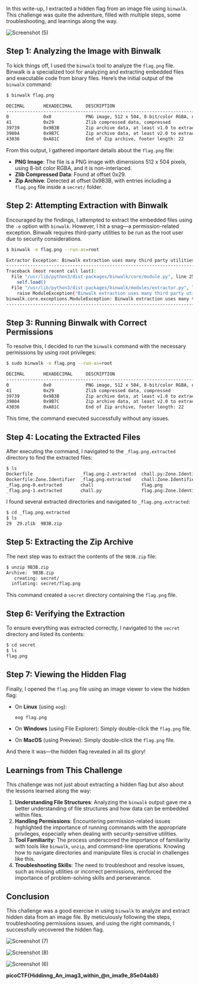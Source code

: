 In this write-up, I extracted a hidden flag from an image file using `binwalk`. This challenge was quite the adventure, filled with multiple steps, some troubleshooting, and learnings along the way.

![Screenshot (5)](https://github.com/user-attachments/assets/22ba5f9a-5921-4483-8f53-3f4bded80ad6)


## Step 1: Analyzing the Image with Binwalk

To kick things off, I used the `binwalk` tool to analyze the `flag.png` file. Binwalk is a specialized tool for analyzing and extracting embedded files and executable code from binary files. Here’s the initial output of the `binwalk` command:

```sh
$ binwalk flag.png

DECIMAL       HEXADECIMAL     DESCRIPTION
--------------------------------------------------------------------------------
0             0x0             PNG image, 512 x 504, 8-bit/color RGBA, non-interlaced
41            0x29            Zlib compressed data, compressed
39739         0x9B3B          Zip archive data, at least v1.0 to extract, name: secret/
39804         0x9B7C          Zip archive data, at least v2.0 to extract, compressed size: 2997, uncompressed size: 3152, name: secret/flag.png
43036         0xA81C          End of Zip archive, footer length: 22
```

From this output, I gathered important details about the `flag.png` file:
- **PNG Image**: The file is a PNG image with dimensions 512 x 504 pixels, using 8-bit color RGBA, and it is non-interlaced.
- **Zlib Compressed Data**: Found at offset 0x29.
- **Zip Archive**: Detected at offset 0x9B3B, with entries including a `flag.png` file inside a `secret/` folder.

## Step 2: Attempting Extraction with Binwalk

Encouraged by the findings, I attempted to extract the embedded files using the `-e` option with `binwalk`. However, I hit a snag—a permission-related exception. Binwalk requires third-party utilities to be run as the root user due to security considerations.

```sh
$ binwalk -e flag.png --run-as=root

Extractor Exception: Binwalk extraction uses many third party utilities, which may not be secure. If you wish to have extraction utilities executed as the current user, use '--run-as=root' (binwalk itself must be run as root).
----------------------------------------------------------------------------------------------------
Traceback (most recent call last):
  File "/usr/lib/python3/dist-packages/binwalk/core/module.py", line 258, in __init__
    self.load()
  File "/usr/lib/python3/dist-packages/binwalk/modules/extractor.py", line 147, in load
    raise ModuleException("Binwalk extraction uses many third party utilities, which may not be secure. If you wish to have extraction utilities executed as the current user, use '--run-as=%s' (binwalk itself must be run as root)." % user_info.pw_name)
binwalk.core.exceptions.ModuleException: Binwalk extraction uses many third party utilities, which may not be secure. If you wish to have extraction utilities executed as the current user, use '--run-as=root' (binwalk itself must be run as root).
----------------------------------------------------------------------------------------------------
```

## Step 3: Running Binwalk with Correct Permissions

To resolve this, I decided to run the `binwalk` command with the necessary permissions by using root privileges:

```sh
$ sudo binwalk -e flag.png --run-as=root

DECIMAL       HEXADECIMAL     DESCRIPTION
--------------------------------------------------------------------------------
0             0x0             PNG image, 512 x 504, 8-bit/color RGBA, non-interlaced
41            0x29            Zlib compressed data, compressed
39739         0x9B3B          Zip archive data, at least v1.0 to extract, name: secret/
39804         0x9B7C          Zip archive data, at least v2.0 to extract, compressed size: 2997, uncompressed size: 3152, name: secret/flag.png
43036         0xA81C          End of Zip archive, footer length: 22
```

This time, the command executed successfully without any issues.

## Step 4: Locating the Extracted Files

After executing the command, I navigated to the `_flag.png.extracted` directory to find the extracted files:

```sh
$ ls
Dockerfile                  _flag.png-2.extracted  chall.py:Zone.Identifier  ld-linux-x86-64.so.2                  out.txt                    tetris.pcapng
Dockerfile:Zone.Identifier  _flag.png.extracted    chall:Zone.Identifier     ld-linux-x86-64.so.2:Zone.Identifier  out.txt:Zone.Identifier    tetris.pcapng:Zone.Identifier
_flag.png-0.extracted       chall                  flag.png                  libc.so.6                             rAnDoM.py                  tetris.py
_flag.png-1.extracted       chall.py               flag.png:Zone.Identifier  libc.so.6:Zone.Identifier             rAnDoM.py:Zone.Identifier  tetris.py:Zone.Identifier
```

I found several extracted directories and navigated to `_flag.png.extracted`:

```sh
$ cd _flag.png.extracted
$ ls
29  29.zlib  9B3B.zip
```

## Step 5: Extracting the Zip Archive

The next step was to extract the contents of the `9B3B.zip` file:

```sh
$ unzip 9B3B.zip
Archive:  9B3B.zip
   creating: secret/
  inflating: secret/flag.png
```

This command created a `secret` directory containing the `flag.png` file.

## Step 6: Verifying the Extraction

To ensure everything was extracted correctly, I navigated to the `secret` directory and listed its contents:

```sh
$ cd secret
$ ls
flag.png
```

## Step 7: Viewing the Hidden Flag

Finally, I opened the `flag.png` file using an image viewer to view the hidden flag:

- On **Linux** (using `eog`):
  ```sh
  eog flag.png
  ```

- On **Windows** (using File Explorer):
  Simply double-click the `flag.png` file.

- On **MacOS** (using Preview):
  Simply double-click the `flag.png` file.

And there it was—the hidden flag revealed in all its glory!

## Learnings from This Challenge

This challenge was not just about extracting a hidden flag but also about the lessons learned along the way:

1. **Understanding File Structures**: Analyzing the `binwalk` output gave me a better understanding of file structures and how data can be embedded within files.
2. **Handling Permissions**: Encountering permission-related issues highlighted the importance of running commands with the appropriate privileges, especially when dealing with security-sensitive utilities.
3. **Tool Familiarity**: The process underscored the importance of familiarity with tools like `binwalk`, `unzip`, and command-line operations. Knowing how to navigate directories and manipulate files is crucial in challenges like this.
4. **Troubleshooting Skills**: The need to troubleshoot and resolve issues, such as missing utilities or incorrect permissions, reinforced the importance of problem-solving skills and perseverance.

## Conclusion

This challenge was a good exercise in using `binwalk` to analyze and extract hidden data from an image file. By meticulously following the steps, troubleshooting permissions issues, and using the right commands, I successfully uncovered the hidden flag.

![Screenshot (7)](https://github.com/user-attachments/assets/ea2d9836-304c-451e-9dd7-f3036c47567e)


![Screenshot (8)](https://github.com/user-attachments/assets/8622663a-2777-4d3e-a209-e8ed22807168)


![Screenshot (6)](https://github.com/user-attachments/assets/13c3278e-c6a5-4204-b428-fa2667ad9022)


**picoCTF{Hiddinng_An_imag3_within_@n_ima9e_85e04ab8}**
